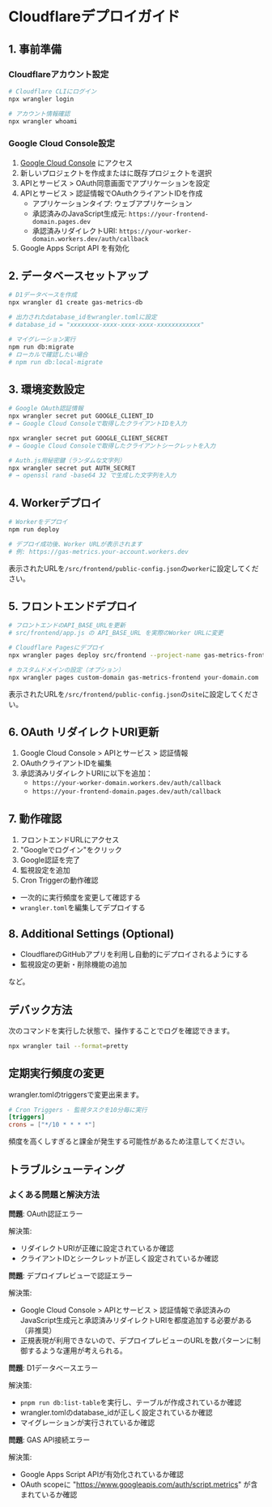 # Cloudflareデプロイガイド

## 1. 事前準備

### Cloudflareアカウント設定
```bash
# Cloudflare CLIにログイン
npx wrangler login

# アカウント情報確認
npx wrangler whoami
```

### Google Cloud Console設定
1. [Google Cloud Console](https://console.cloud.google.com/) にアクセス
2. 新しいプロジェクトを作成またはに既存プロジェクトを選択
3. APIとサービス > OAuth同意画面でアプリケーションを設定
4. APIとサービス > 認証情報でOAuthクライアントIDを作成
   - アプリケーションタイプ: ウェブアプリケーション
   - 承認済みのJavaScript生成元: `https://your-frontend-domain.pages.dev`
   - 承認済みリダイレクトURI: `https://your-worker-domain.workers.dev/auth/callback`
5. Google Apps Script API を有効化

## 2. データベースセットアップ

```bash
# D1データベースを作成
npx wrangler d1 create gas-metrics-db

# 出力されたdatabase_idをwrangler.tomlに設定
# database_id = "xxxxxxxx-xxxx-xxxx-xxxx-xxxxxxxxxxxx"

# マイグレーション実行
npm run db:migrate
# ローカルで確認したい場合
# npm run db:local-migrate
```

## 3. 環境変数設定

```bash
# Google OAuth認証情報
npx wrangler secret put GOOGLE_CLIENT_ID
# → Google Cloud Consoleで取得したクライアントIDを入力

npx wrangler secret put GOOGLE_CLIENT_SECRET
# → Google Cloud Consoleで取得したクライアントシークレットを入力

# Auth.js用秘密鍵（ランダムな文字列）
npx wrangler secret put AUTH_SECRET
# → openssl rand -base64 32 で生成した文字列を入力
```

## 4. Workerデプロイ

```bash
# Workerをデプロイ
npm run deploy

# デプロイ成功後、Worker URLが表示されます
# 例: https://gas-metrics.your-account.workers.dev
```

表示されたURLを`/src/frontend/public-config.json`の`worker`に設定してください。

## 5. フロントエンドデプロイ

```bash
# フロントエンドのAPI_BASE_URLを更新
# src/frontend/app.js の API_BASE_URL を実際のWorker URLに変更

# Cloudflare Pagesにデプロイ
npx wrangler pages deploy src/frontend --project-name gas-metrics-frontend

# カスタムドメインの設定（オプション）
npx wrangler pages custom-domain gas-metrics-frontend your-domain.com
```

表示されたURLを`/src/frontend/public-config.json`の`site`に設定してください。

## 6. OAuth リダイレクトURI更新

1. Google Cloud Console > APIとサービス > 認証情報
2. OAuthクライアントIDを編集
3. 承認済みリダイレクトURIに以下を追加：
   - `https://your-worker-domain.workers.dev/auth/callback`
   - `https://your-frontend-domain.pages.dev/auth/callback`

## 7. 動作確認

1. フロントエンドURLにアクセス
2. "Googleでログイン"をクリック
3. Google認証を完了
4. 監視設定を追加
5. Cron Triggerの動作確認
  - 一次的に実行頻度を変更して確認する
  - `wrangler.toml`を編集してデプロイする

## 8. Additional Settings (Optional)

- CloudflareのGitHubアプリを利用し自動的にデプロイされるようにする
- 監視設定の更新・削除機能の追加

など。

## デバック方法

次のコマンドを実行した状態で、操作することでログを確認できます。

```bash
npx wrangler tail --format=pretty
```

## 定期実行頻度の変更

wrangler.tomlのtriggersで変更出来ます。

```toml
# Cron Triggers - 監視タスクを10分毎に実行
[triggers]
crons = ["*/10 * * * *"]
```

頻度を高くしすぎると課金が発生する可能性があるため注意してください。

## トラブルシューティング

### よくある問題と解決方法

**問題**: OAuth認証エラー

解決策:
- リダイレクトURIが正確に設定されているか確認
- クライアントIDとシークレットが正しく設定されているか確認

 
**問題**: デプロイプレビューで認証エラー

解決策:
- Google Cloud Console > APIとサービス > 認証情報で承認済みのJavaScript生成元と承認済みリダイレクトURIを都度追加する必要がある（非推奨）
- 正規表現が利用できないので、デプロイプレビューのURLを数パターンに制御するような運用が考えられる。


**問題**: D1データベースエラー

解決策:
- `pnpm run db:list-table`を実行し、テーブルが作成されているか確認
- wrangler.tomlのdatabase_idが正しく設定されているか確認
- マイグレーションが実行されているか確認

**問題**: GAS API接続エラー

解決策:
- Google Apps Script APIが有効化されているか確認
- OAuth scopeに "https://www.googleapis.com/auth/script.metrics" が含まれているか確認
